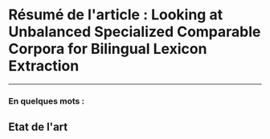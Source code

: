 # Résumé de l'article : Looking at Unbalanced Specialized Comparable Corpora for Bilingual Lexicon Extraction
---------

### En quelques mots : 


## Etat de l'art



